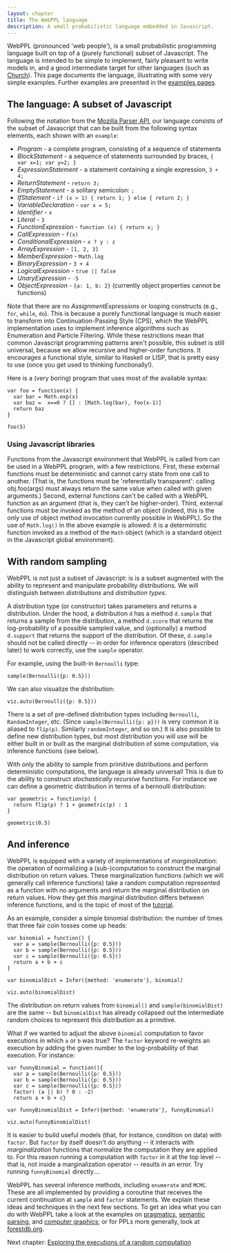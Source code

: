 ```yaml
---
layout: chapter
title: The WebPPL language
description: A small probabilistic language embedded in Javascript.
---
```



WebPPL (pronounced 'web people'), is a small probabilistic programming language built on top of a (purely functional) subset of Javascript. 
The language is intended to be simple to implement, fairly pleasant to write models in, and a good intermediate target for other languages (such as [Church](https://probmods.org)).
This page documents the language, illustrating with some very simple examples. Further examples are presented in the [examples pages](../index.html#examples).

## The language: A subset of Javascript

Following the notation from the [Mozilla Parser API](https://developer.mozilla.org/en-US/docs/Mozilla/Projects/SpiderMonkey/Parser_API), our language consists of the subset of Javascript that can be built from the following syntax elements, each shown with an `example`:

- *Program* - a complete program, consisting of a sequence of statements
- *BlockStatement* - a sequence of statements surrounded by braces, `{ var x=1; var y=2; }`
- *ExpressionStatement* - a statement containing a single expression, `3 + 4;`
- *ReturnStatement* - `return 3;`
- *EmptyStatement* - a solitary semicolon: `;`
- *IfStatement* - `if (x > 1) { return 1; } else { return 2; }`
- *VariableDeclaration* - `var x = 5;`
- *Identifier* - `x`
- *Literal* - `3`
- *FunctionExpression* - `function (x) { return x; }`
- *CallExpression* - `f(x)`
- *ConditionalExpression* - `x ? y : z`
- *ArrayExpression* - `[1, 2, 3]`
- *MemberExpression* - `Math.log`
- *BinaryExpression* - `3 + 4`
- *LogicalExpression* - `true || false`
- *UnaryExpression* - `-5`
- *ObjectExpression* - `{a: 1, b: 2}` (currently object properties cannot be functions)

Note that there are no *AssignmentExpression*s or looping constructs (e.g., `for`, `while`, `do`). This is because a purely functional language is much easier to transform into Continuation-Passing Style (CPS), which the WebPPL implementation uses to implement inference algorithms such as Enumeration and Particle Filtering.
While these restrictions mean that common Javascript programming patterns aren't possible, this subset is still universal, because we allow recursive and higher-order functions. It encourages a functional style, similar to Haskell or LISP, that is pretty easy to use (once you get used to thinking functionally!).

Here is a (very boring) program that uses most of the available syntax:

~~~~
var foo = function(x) {
  var bar = Math.exp(x)
  var baz =  x==0 ? [] : [Math.log(bar), foo(x-1)]
  return baz
}

foo(5) 
~~~~

### Using Javascript libraries

Functions from the Javascript environment that WebPPL is called from can be used in a WebPPL program, with a few restrictions. First, these external functions must be deterministic and cannot carry state from one call to another. (That is, the functions must be 'referentially transparent': calling obj.foo(args) must always return the same value when called with given arguments.) Second, external functions can't be called with a WebPPL function as an argument (that is, they can't be higher-order). Third, external functions must be invoked as the method of an object (indeed, this is the only use of object method invocation currently possible in WebPPL). So the use of `Math.log()` in the above example is allowed: it is a deterministic function invoked as a method of the `Math` object (which is a standard object in the Javascript global environment).

## With random sampling

WebPPL is not just a subset of Javascript: is is a subset augmented with the ability to represent and manipulate probability distributions. We will distinguish between *distributions* and *distribution types*. 

A distribution type (or constructor) takes parameters and returns a distribution. Under the hood, a distribution `d` has a method `d.sample` that returns a sample from the distribution, a method `d.score` that returns the log-probability of a possible sampled value, and (optionally) a method `d.support` that returns the support of the distribution. Of these, `d.sample` should not be called directly -- in order for inference operators (described later) to work correctly, use the `sample` operator.

For example, using the built-in `Bernoulli` type:

~~~~
sample(Bernoulli({p: 0.5}))
~~~~

We can also visualize the distribution:

~~~~
viz.auto(Bernoulli({p: 0.5}))
~~~~

There is a set of pre-defined distribution types including `Bernoulli`, `RandomInteger`, etc. (Since `sample(Bernoulli({p: p}))` is very common it is aliased to `flip(p)`. Similarly `randomInteger`, and so on.) It is also possible to define new distribution types, but most distribution you will use will be either built in or built as the marginal distribution of some computation, via inference functions (see below).

With only the ability to sample from primitive distributions and perform deterministic computations, the language is already universal! This is due to the ability to construct *stochastically recursive* functions. For instance we can define a geometric distribution in terms of a bernoulli distribution:

~~~
var geometric = function(p) {
  return flip(p) ? 1 + geometric(p) : 1
}

geometric(0.5)
~~~


## And inference

WebPPL is equipped with a variety of implementations of *marginalization*: the operation of normalizing a (sub-)computation to construct the marginal distribution on return values. These marginalization functions (which we will generally call inference functions) take a random computation represented as a function with no arguments and return the marginal distribution on return values. How they get this marginal distribution differs between inference functions, and is the topic of most of the [tutorial](../index.html).

As an example, consider a simple binomial distribution: the number of times that three fair coin tosses come up heads:

~~~
var binomial = function() {
  var a = sample(Bernoulli({p: 0.5}))
  var b = sample(Bernoulli({p: 0.5}))
  var c = sample(Bernoulli({p: 0.5}))
  return a + b + c
}

var binomialDist = Infer({method: 'enumerate'}, binomial)

viz.auto(binomialDist)
~~~

The distribution on return values from `binomial()` and `sample(binomialDist)` are the same -- but `binomialDist` has already collapsed out the intermediate random choices to represent this distribution as a primitive.

What if we wanted to adjust the above `binomial` computation to favor executions in which `a` or `b` was true? The `factor` keyword re-weights an execution by adding the given number to the log-probability of that execution. For instance:

~~~
var funnyBinomial = function(){
  var a = sample(Bernoulli({p: 0.5}))
  var b = sample(Bernoulli({p: 0.5}))
  var c = sample(Bernoulli({p: 0.5}))
  factor( (a || b) ? 0 : -2)
  return a + b + c}

var funnyBinomialDist = Infer({method: 'enumerate'}, funnyBinomial)

viz.auto(funnyBinomialDist)
~~~

It is easier to build useful models (that, for instance, condition on data) with `factor`. But `factor` by itself doesn't do anything -- it interacts with *marginalization* functions that normalize the computation they are applied to. For this reason running a computation with `factor` in it at the top level -- that is, not inside a marginalization operator -- results in an error. Try running `funnyBinomial` directly....

WebPPL has several inference methods, including `enumerate` and `MCMC`. These are all implemented by providing a coroutine that receives the current continuation at `sample` and `factor` statements. We explain these ideas and techniques in the next few sections. To get an idea what you can do with WebPPL take a look at the examples on [pragmatics](/examples/pragmatics.html), [semantic parsing](/examples/semanticparsing.html), and [computer graphics](/examples/vision.html); or for PPLs more generally, look at [forestdb.org](http://forestdb.org).

Next chapter: [Exploring the executions of a random computation](/chapters/03-enumeration.html)
